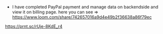 - I have completed PayPal payment and manage data on backendside and view it on billing page. 
here you can see => https://www.loom.com/share/742657016a9d4e49b2f36638a86f79ec

https://prnt.sc/rUje-8KdE_r4
